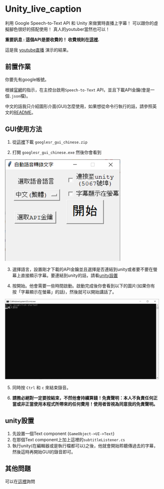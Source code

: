 # Unity_live_caption
利用 Google Speech-to-Text API 和 Unity 來做實時直播上字幕！ 可以跟你的虛擬腳色很好的搭配使用！ 真人的youtuber當然也可以！

**重要訊息 : 這個API是要收費的！ 收費規則在[這裡](https://cloud.google.com/speech-to-text/pricing).**

這是我 [youtube直播](https://www.youtube.com/watch?v=AZsUm_cuj9U) 演示的結果。

## 前置作業

你要先有google帳號。

根據[官網](https://cloud.google.com/speech-to-text/)的指示，在主控台啟用`Speech-to-Text` API，並且下載API金鑰(會是一個`.json`檔)。

中文的話我只介紹圖形介面(GUI)怎麼使用，如果想從命令行執行的話，請參照英文的[README](README.md)。
    
## GUI使用方法

1.  從[這裡](https://github.com/kwea123/Unity_live_caption/releases/tag/v1.0)下載 `googlesr_gui_chinese.zip`

2.  打開 `googlesr_gui_chinese.exe` 然後你會看到

![alt](images/3.png)

3.  選擇語言，設置剛才下載的API金鑰並且選擇是否連結到unity或者要不要在螢幕上直接顯示字幕。要連結到unity的話，請看[unity設置](#unity設置)

4.  按開始。他會需要一些時間啟動。啟動完成後你會看到以下的圖片(如果你有按「字幕顯示在螢幕」的話)，然後就可以開始講話了。

![alt](images/4.png)

5.  同時按 `Ctrl` 和 `c` 來結束錄音。

6.  **請務必絕對一定要按結束，不然他會持續算錢！免責聲明：本人不負責任何正當或非正當使用本程式所帶來的任何費用！使用者皆視為同意我的免責聲明。**

## unity設置

1.  先設置一個Text component (`GameObject->UI->Text`)
2.  在那個Text component上加上這裡的`subtitleListener.cs`
3.  執行unity(在編輯器或是執行檔都可以)之後，他就會開始聆聽傳過去的字幕，然後這時再開始GUI的錄音即可。

## 其他問題
可以在[這裡](https://github.com/kwea123/Unity_live_caption/issues)詢問

